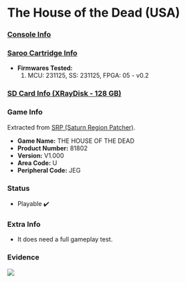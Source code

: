 # The House of the Dead (USA)

### [Console Info](../../../../Info/Consoles/VA13/README.md)

### [Saroo Cartridge Info](../../../../Info/Cartridges/RetroGameParadiseStore/1.32F/README.md)

- <b>Firmwares Tested:</b>
  1. MCU: 231125, SS: 231125, FPGA: 05 - v0.2

### [SD Card Info (XRayDisk - 128 GB)](../../../../Info/SdCards/XRayDisk/128GB/fat32/README.md)

### Game Info

Extracted from [SRP (Saturn Region Patcher)](https://segaxtreme.net/resources/saturn-region-patcher.81/download).

- <b>Game Name:</b> THE HOUSE OF THE DEAD
- <b>Product Number:</b> 81802
- <b>Version:</b> V1.000
- <b>Area Code:</b> U
- <b>Peripheral Code:</b> JEG

### Status

- Playable :heavy_check_mark:

### Extra Info

- It does need a full gameplay test.

### Evidence

[![](https://img.youtube.com/vi/cLPyeo3Plgs/0.jpg)](https://www.youtube.com/watch?v=cLPyeo3Plgs)
